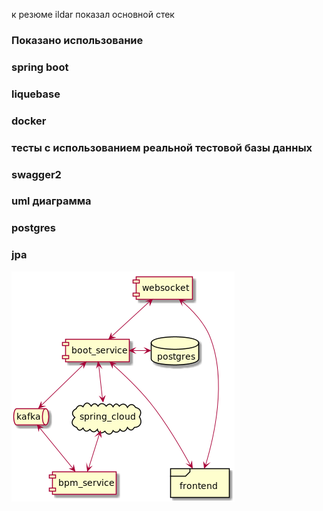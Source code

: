 к резюме ildar показал основной стек

### Показано использование
### spring boot
### liquebase
### docker
### тесты с использованием реальной тестовой базы данных
### swagger2
### uml диаграмма
### postgres
### jpa

![qwd](https://github.com/juniorresana/internetsale-springboot/blob/master/image.png)
